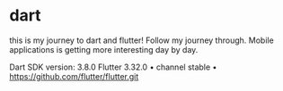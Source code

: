 # dart
this is my journey to dart and flutter! 
Follow my journey through. Mobile applications is getting more interesting day by day. 


Dart SDK version: 3.8.0
Flutter 3.32.0 • channel stable • https://github.com/flutter/flutter.git
